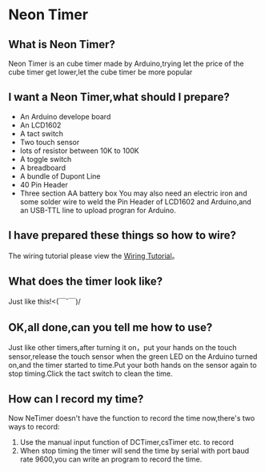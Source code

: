 # Neon Timer

## What is Neon Timer?
Neon Timer is an cube timer made by Arduino,trying let the price of the cube timer get lower,let the cube timer be more popular

## I want a Neon Timer,what should I prepare?
* An Arduino develope board
* An LCD1602
* A tact switch
* Two touch sensor
* lots of resistor between 10K to 100K
* A toggle switch
* A breadboard
* A bundle of Dupont Line
* 40 Pin Header
* Three section AA battery box
You may also need an electric iron and some solder wire to weld the Pin Header of LCD1602 and Arduino,and an USB-TTL line to upload progran for Arduino.

## I have prepared these things so how to wire?
The wiring tutorial please view the [Wiring Tutorial](https://github.com/Nerlci/NeTimer/blob/master/wiring.md)。

## What does the timer look like?
Just like this!<(￣ˇ￣)/

## OK,all done,can you tell me how to use?
Just like other timers,after turning it on，put your hands on the touch sensor,release the touch sensor when the green LED on the Arduino turned on,and the timer started to time.Put your both hands on the sensor again to stop timing.Click the tact switch to clean the time.

## How can I record my time?
Now NeTimer doesn't have the function to record the time now,there's two ways to record:
1. Use the manual input function of DCTimer,csTimer etc. to record
2. When stop timing the timer will send the time by serial with port baud rate 9600,you can write an program to record the time.